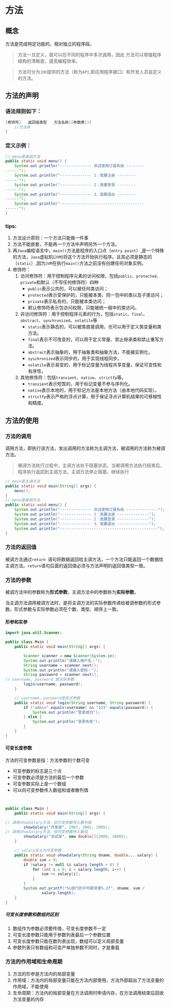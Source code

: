 # 方法

## 概念

方法是完成特定功能的、相对独立的程序段。

> 方法一旦定义，就可以在不同的程序中多次调用，因此 方法可以增强程序结构的清晰度，提高编程效率。

> 方法可分为`JDK`提供的方法（称为`API`,即应用程序接口）和开发人员自定义的方法。

## 方法的声明

### 语法规则如下：

```java
[修饰符]	返回值类型	方法名称([参数表]){
    //方法体
}
```

### 定义示例：

```java
// menu是被调方法
public static void menu() {
	System.out.println("-------------- 欢迎使用订餐系统 --------
------");
	System.out.println("-------------- 1：我要注册 --------
------");
	System.out.println("-------------- 2：我要登录 --------
------");
	System.out.println("-------------- 3、我要退出 --------
------");
	System.out.println("-------------------------------------
------");
}
```

### tips:

1. 方法设计原则：一个方法只能做一件事
2. 方法不能嵌套，不能再一个方法中声明另外一个方法。
3. 再`Java`编程语言中，`main()`方法是程序的入口点（`entry point`）,是一个特殊的方法，`Java`虚拟机(`JVM`)将这个方法开始执行程序。且其必须是静态的（`static`）,因为`JVM`在执行`main()`方法之前没有创建任何对象实例。
4. 修饰符：
   1. 访问修饰符：用于控制程序元素的访问权限，包括`public`、`protected`、`private`和默认（不写任何修饰符）四种
      - `public`表示公共的，可以被任何类访问；
      - `protected`表示受保护的，只能被本类、同一包中的类以及子类访问；
      - `private`表示私有的，只能被本类访问；
      - 默认修饰符表示包访问权限，只能被统一报中的类访问。
   2. 非访问修饰符：用于控制程序元素的行为，包括`static`、`final`、`abstract`、`synchronized`、`volatile`等
      - `static`表示静态的，可以被类直接调用，也可以用于定义类变量和类方法。
      - `final`表示不可改变的，可以用于定义常量、禁止继承类和禁止重写方法。
      - `abstract`表示抽象的，用于抽象类和抽象方法，不能被实例化。
      - `syschronized`表示同步的，用于实现线程同步。
      - `volatile`表示易变的，用于标记变量为线程共享变量，保证可变性和有序性。
   3. 其他修饰符：包括`transient`、`native`、`strictfp`等。
      - `transient`表示短暂的，用于标记变量不参与序列化。
      - `native`表示本地的，用于标记方法是本地方法（由本地代码实现）。
      - `strictfp`表示严格的浮点计算，用于保证浮点计算机结果的可移植性和精度。

## 方法的使用

### 方法的调用

调用方法，即执行该方法，发出调用的方法称为主调方法，被调用的方法称为被调方法。

> 被调方法执行过程中，主调方法处于阻塞状态，当被调用方法执行结束后，程序执行返回到主调方法，主调方法停止阻塞，继续执行

```java
// main是主调方法
public static void main(String[] args) {
	menu();
}
// menu是被调方法
public static void menu() {
	System.out.println("-------------- 欢迎使用订餐系统 --------------");
    System.out.println("-------------- 1：我要注册 --------------");
    System.out.println("-------------- 2：我要登录 --------------");
    System.out.println("-------------- 3、我要退出 --------------");
    System.out.println("-------------------------------------------");
}
```

### 方法的返回值

被调方法通过`return `语句将数据返回给主调方法，一个方法只能返回一个数据给主调方法。`return`语句后面的返回值必须与方法声明的返回值类型一致。

### 方法的参数

被调方法中的参数称为**形式参数**，主调方法中的参数称为**实际参数**。

当主调方法调用被调方法时，是将主调方法的实际参数传递给被调参数的形式参数。形式参数与实际参数必须在个数、类型、顺序上一致。

#### 形参和实参

```java
import java.util.Scanner;

public class Main {
    public static void main(String[] args) {

        Scanner scanner = new Scanner(System.in);
        System.out.println("请输入用户名：");
        String username = scanner.next();
        System.out.println("请输入密码：");
        String password = scanner.next();
// username, password 是实际参数
        login(username, password);
    }

    // username，password是形式参数
    public static void login(String username, String password) {
        if ("admin".equals(username) && "123".equals(password)) {
            System.out.println("登录成功");
        } else {
            System.out.println("登录失败");
        }
    }
}
```

#### 可变长度参数

方法的可变参数是指：方法参数的个数可变

- 可变参数的标志是三个点
- 可变参数必须是方法的最后一个参数
- 可变参数实际上是一个数组
- 可以向可变参数传入数组和或者散列值

```java


public class Main {
    public static void main(String[] args) {

// 调用showSalary方法，给可变参数传入散列值
        showSalary("开发部", 1987, 2001, 2005);
// 调用showSalary方法，给可变参数传入数组
        showSalary("测试部", new double[]{2009, 1888});
    }

    // salary定义为可变参数
    public static void showSalary(String dname, double... salary) {
        double sum = 0;
        if (salary != null && salary.length > 0) {
            for (int i = 0; i < salary.length; i++) {
                sum += salary[i];
            }
        }
        System.out.printf("%s部门的平均薪资是%.2f", dname, sum /
                salary.length);
    }
}
```

##### 可变长度参数和数组的区别

1. 数组作为参数必须要传值，可变长度参数不一定
2. 可变长度参数只能用于参数列表最后一个参数位置
3. 可变长度参数只能在数列表出现，数组可以定义局部变量
4. 参数列表只有数组和可变产单独参数不同时，才是重载

### 方法的作用域和生命周期

1. 方法的形参是方法内的局部变量
2. 作用域：方法内的局部变量只能在方法内部使用，方法外部超出了方法变量的作用域，不能使用
3. 生命周期：方法内的局部变量在方法调用时申请内存，在方法调用结束后回收方法变量的内存
